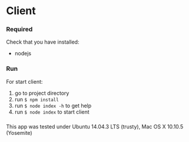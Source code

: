 # Client

### Required

Check that you have installed:

+   nodejs

### Run

For start client:

1. 	go to project directory
1.  run `$ npm install`
1.  run `$ node index -h` to get help
1.  run `$ node index` to start client

###

This app was tested under Ubuntu 14.04.3 LTS (trusty), Mac OS X 10.10.5 (Yosemite)
